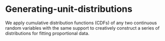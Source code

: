 # Generating-unit-distributions
We apply cumulative distribution functions (CDFs) of any two continuous random variables with the same support to creatively construct a series of distributions for fitting proportional data.

